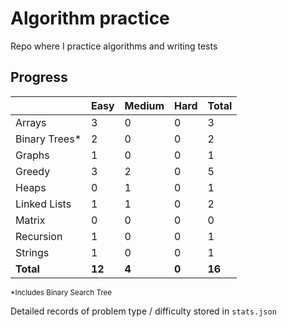 # Algorithm practice

Repo where I practice algorithms and writing tests

<!-- These problems are a mix from various algorithm-practice sites, such as AlgoExpert, Leetcode, etc. -->

<!-- todo: display the json data in some online visualization (probably with github pages) -->
<!-- todo: add specific commands for testing difficulties -->

## Progress

<!-- On sites where 'Very Hard' is not a difficulty, I have added problems with a <35% success rate -->
|               | Easy     | Medium   | Hard     | Total    |
| ------------- | -------- | -------- | -------- | -------- |
| Arrays        | 3        | 0        | 0        | 3        |
| Binary Trees* | 2        | 0        | 0        | 2        |
| Graphs        | 1        | 0        | 0        | 1        |
| Greedy        | 3        | 2        | 0        | 5        |
| Heaps         | 0        | 1        | 0        | 1        |
| Linked Lists  | 1        | 1        | 0        | 2        |
| Matrix        | 0        | 0        | 0        | 0        |
| Recursion     | 1        | 0        | 0        | 1        |
| Strings       | 1        | 0        | 0        | 1        |
| **Total**     | **12**   | **4**    | **0**    | **16**   |

<sup>*Includes Binary Search Tree</sup>

Detailed records of problem type / difficulty stored in `stats.json`

<!--
  List of types to add to the graph (when attempted):
    Searching
    Sorting
    Stacks
    Recursion
    Dynamic Programming
    Trie
-->
